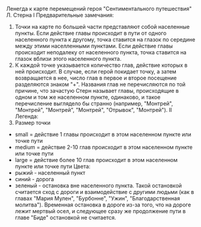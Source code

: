 Ленегда к карте перемещений героя "Сентиментального путешествия" Л. Стерна
I Предварительные замечания: 
1. Точки на карте по большей части представляют собой населенные пункты. Если действие главы происходит в пути от одного населенного пункта к другому, точка ставится на глазок по середине между этими населленными пунктами. Если действие главы происходит неподалеку от населенного пункта, точка ставится на глазок вблизи этого населенного пункта. 
2. К каждой точке указывается количество глав, действие которых в ней происходит. В случае, если герой покидает точку, а затем возвращается в нее, число глав в первое и второе посещение разделяются знаком "+". Названия глав не перечисляются по той причине, что зачастую Стерн называет главы, происходящие в одном и том же населенном пункте, одинаково, и такое перечисление выглядело бы странно (например, "Монтрей", "Монтрей", "Монтрей", "Монтрей", "Отрывок", "Монтрей"). 
II Легенда: 
1. Размер точки
- small = действие 1 главы происходит в этом населенном пункте или точке пути
- medium = действие 2-10 глав происходит в этом населенном пункте или точке пути
- large = действие более 10 глав происходит в этом населенном пункте или точке пути
Цвета:
- рыжий - населенный пункт
- синий - дорога
- зеленый - остановка вне населенного пункта. Такой остановкой считается сход с дороги и взаимодействие с другими людьми (как в главах "Мария Мулен", "Бурбонне", "Ужин", "Благодарственная молитва"). Временная остановка в дороге из-за того, что на дороге лежит мертвый осел, и следующее сразу же продолжение пути в главе "Биде" остановкой не считается. 

